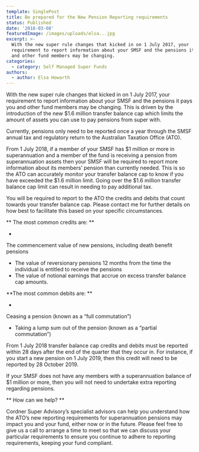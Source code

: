 ```yaml
---
template: SinglePost
title: Be prepared for the New Pension Reporting requirements
status: Published
date: '2018-03-08'
featuredImage: /images/uploads/elsa...jpg
excerpt: >-
  With the new super rule changes that kicked in on 1 July 2017, your
  requirement to report information about your SMSF and the pensions it pays you
  and other fund members may be changing.
categories:
  - category: Self Managed Super Funds
authors:
  - author: Elsa Howarth
---
```

With the new super rule changes that kicked in on 1 July 2017, your requirement to report information about your SMSF and the pensions it pays you and other fund members may be changing. This is driven by the introduction of the new $1.6 million transfer balance cap which limits the amount of assets you can use to pay pensions from super with.

Currently, pensions only need to be reported once a year through the SMSF annual tax and regulatory return to the Australian Taxation Office (ATO).

From 1 July 2018, if a member of your SMSF has $1 million or more in superannuation and a member of the fund is receiving a pension from superannuation assets then your SMSF will be required to report more information about its members’ pension than currently needed.  This is so the ATO can accurately monitor your transfer balance cap to know if you have exceeded the $1.6 million limit.  Going over the $1.6 million transfer balance cap limit can result in needing to pay additional tax.

You will be required to report to the ATO the credits and debits that count towards your transfer balance cap. Please contact me for further details on how best to facilitate this based on your specific circumstances.

**The most common credits are:**

* The commencement value of new pensions, including death benefit pensions
* The value of reversionary pensions 12 months from the time the individual is entitled to receive the pensions
* The value of notional earnings that accrue on excess transfer balance cap amounts.

**The most common debits are:**

* Ceasing a pension (known as a “full commutation”)
* Taking a lump sum out of the pension (known as a “partial commutation”)

From 1 July 2018 transfer balance cap credits and debits must be reported within 28 days after the end of the quarter that they occur in.  For instance, if you start a new pension on 1 July 2019, then this credit will need to be reported by 28 October 2019.

If your SMSF does not have any members with a superannuation balance of $1 million or more, then you will not need to undertake extra reporting regarding pensions.

**How can we help?**

Cordner Super Advisory’s specialist advisors can help you understand how the ATO’s new reporting requirements for superannuation pensions may impact you and your fund, either now or in the future. Please feel free to give us a call to arrange a time to meet so that we can discuss your particular requirements to ensure you continue to adhere to reporting requirements, keeping your fund compliant.
